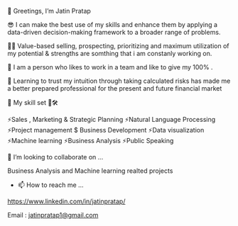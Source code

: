 👋 Greetings, I’m Jatin Pratap

😎 I can make the best use of my skills and enhance them by applying a data-driven decision-making framework to a broader range of problems.

🐱‍👤 Value-based selling, prospecting, prioritizing and maximum utilization of my potential & strengths are somthing that i am constanly working on.

🤼 I am a person who likes to work in a team and like to give my 100% . 

🤖 Learning to trust my intuition through taking calculated risks has made me a better prepared professional for the present and future financial market

👀 My skill set 🔧🛠 

⚡Sales , Marketing & Strategic Planning
⚡Natural Language Processing
⚡Project management $ Business Development
⚡Data visualization
⚡Machine learning
⚡Business Analysis
⚡Public Speaking

💞️ I’m looking to collaborate on ...

Business Analysis and Machine learning realted projects 

- 📫 How to reach me ...

https://www.linkedin.com/in/jatinpratap/

Email : jatinpratap1@gmail.com
